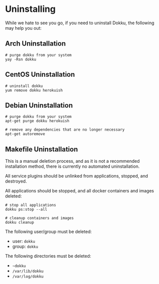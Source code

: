 # Uninstalling

While we hate to see you go, if you need to uninstall Dokku, the following may help you out:

## Arch Uninstallation

```shell
# purge dokku from your system
yay -Rsn dokku
```

## CentOS Uninstallation

```shell
# uninstall dokku
yum remove dokku herokuish
```

## Debian Uninstallation

```shell
# purge dokku from your system
apt-get purge dokku herokuish

# remove any dependencies that are no longer necessary
apt-get autoremove
```

## Makefile Uninstallation

This is a manual deletion process, and as it is not a recommended installation method, there is currently no automated uninstallation.

All service plugins should be unlinked from applications, stopped, and destroyed.

All applications should be stopped, and all docker containers and images deleted:

```shell
# stop all applications
dokku ps:stop --all

# cleanup containers and images
dokku cleanup
```

The following user/group must be deleted:

- user: `dokku`
- group: `dokku`

The following directories must be deleted:

- `~dokku`
- `/var/lib/dokku`
- `/var/log/dokku`
